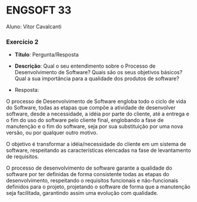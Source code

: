 # ENGSOFT 33

Aluno: Vitor Cavalcanti

### Exercício 2

- **Título**: Pergunta/Resposta
- **Descrição**: Qual o seu entendimento sobre o Processo de Desenvolvimento de Software? 
                 Quais são os seus objetivos básicos? 
				 Qual a sua importância para a qualidade dos produtos de software?

- Resposta: 

O processo de Desenvolvimento de Software engloba todo o ciclo de vida do Software, todas as etapas que compõe a atividade de desenvolver software, desde a necessidade, a idéia por parte do cliente, até a entrega e o fim do uso do software pelo cliente final, englobando a fase de manutenção e o fim do software, seja por sua substituição por uma nova versão, ou por qualquer outro motivo. 

O objetivo é transformar a idéia/necessidade do cliente em um sistema de software, respeitando as características elencadas na fase de levantamento de requisitos. 

O processo de desenvolvimento de software garante a qualidade do software por ter definidas de forma consistente todas as etapas do desenvolvimento, respeitando o requisitos funcionais e não-funcionais definidos para o projeto, projetando o software de forma que a manutenção seja facilitada, garantindo assim uma evolução com qualidade.

